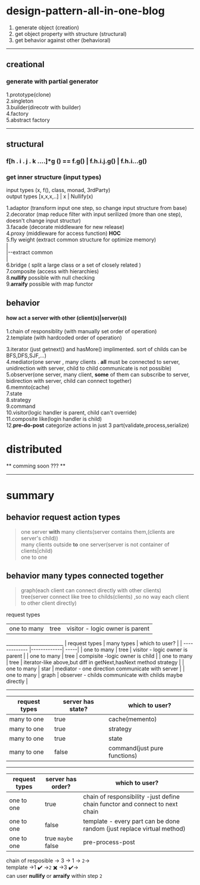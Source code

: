 # design-pattern-all-in-one-blog
1. generate object (creation)   
2. get object property with structure (structural)   
3. get behavior against other (behavioral)  
____________
## creational 
### generate with partial generator   
1.prototype(clone)  
2.singleton      
3.builder(direcotr with builder)   
4.factory  
5.abstract factory   
_____________________
## structural  
### f[h . i . j . k ....]*g () == f.g() | f.h.i.j.g() | f.h.i...g()  
### get inner structure (input types) 


input types (x, f(), class, monad, 3rdParty)    
output types  [x,x,x,..] | x | Nullify(x)  

1.adaptor (transform input one step, so change input structure from base)    
2.decorator (map reduce filter with input serilized (more than one step), doesn't change input structur)     
3.facade (decorate middleware for new release)    
4.proxy (middleware for access function) **HOC**     
5.fly weight (extract common structure for optimize memory)     
  |     
  |--extract common     
  |     
6.bridge ( split a large class or a set of closely related )        
7.composite (access with hierarchies)       
8.**nullify** possible with null checking    
9.**arraify** possible with map functor  

## behavior  
#### how act a server with other (client(s)|server(s))   
1.chain of responsiblity (with manually set order of operation)       
2.template (with hardcoded order of operation)  



3.iterator (just getnext() and hasMore() implimented. sort of childs can be BFS,DFS,SJF,...)          
4.mediator(one server , many clients . **all** must be connected to server, unidirection with server, child to child communicate is not possible)      
5.observer(one server, many client, **some** of them can subscribe to server, bidirection with server, child can connect together)      
6.memnto(cache)     
7.state     
8.strategy   
9.command   
10.visitor(logic handler is parent, child can't override)      
11.composite like(login handler is child)    
12.**pre-do-post** categorize actions in just 3 part(validate,process,serialize)   


# distributed
** comming soon ??? **   

___________________
# summary   
## behavior request action types  
> one server **with** many clients(server contains them,(clients are server's child))     
> many clients outside **to** one server(server is not container of clients|child)    
> one to one   

## behavior many types connected together     
> graph(each client can connect directly with other clients)       
> tree(server connect like tree to childs(clients) ,so no way each client to other client directly)         


<table>
  <thead>request types </thead>
  <tr>
    <td> one to many </td>
    <td> tree      </td>
    <td>visitor - logic owner is parent </td>
  </tr>
</table>
________________________
| request types        | many types           | which to user?  |
| ------------- |-------------| -----|
| one to many | tree      |    visitor - logic owner is parent |
| one to many | tree      |    compisite -logic owner is child |
| one to many | tree      |   iterator-like above,but diff in getNext,hasNext method strategy |
| one to many | star      |    mediator - one direction communicate with server |
| one to many | graph      |    observer - childs communicate with childs maybe directly |

___________
| request types        | server has state?           | which to user?  |
| ------------- |-------------| -----|
| many to one | true      |    cache(memento) |
| many to one | true      |    strategy |
| many to one | true      |    state |
| many to one | false      |    command(just pure functions) |

___________
| request types        | server has order?           | which to user?  |
| ------------- |-------------| -----|
| one to one | true      |    chain of responsibility -just define chain functor and connect to next chain |
| one to one | false      |   template - every part can be done random (just replace virtual method) |
| one to one | true `maybe` false      |    pre-process-post |
     
chain of resposible -> 3 -> 1 -> `2`->    
template ->1 :heavy_check_mark: ->`2` :heavy_multiplication_x: ->3 :heavy_check_mark:->    
can user **nullify** or **arraify** within step `2`










